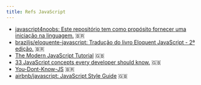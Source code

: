 ```yaml
---
title: Refs JavaScript
---
```


- [javascript4noobs: Este repositório tem como propósito fornecer uma iniciação na linguagem.](https://github.com/ThiagoDellaNoce/javascript4noobs) 🇧🇷
- [braziljs/eloquente-javascript: Tradução do livro Eloquent JavaScript - 2ª edição.](https://github.com/braziljs/eloquente-javascript) 🇧🇷
- [The Modern JavaScript Tutorial](https://javascript.info/) 🇬🇧
- [33 JavaScript concepts every developer should know.](https://github.com/leonardomso/33-js-concepts) 🇬🇧
- [You-Dont-Know-JS](https://github.com/cezaraugusto/You-Dont-Know-JS) 🇧🇷
- [airbnb/javascript: JavaScript Style Guide](https://github.com/airbnb/javascript#destructuring) 🇬🇧